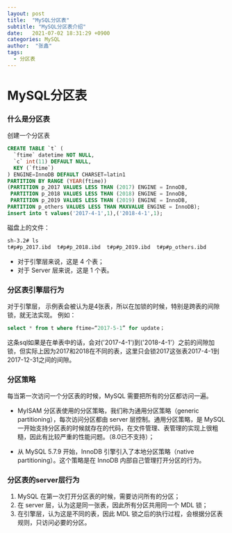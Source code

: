 ```yaml
---
layout: post
title:  "MySQL分区表"
subtitle: "MySQL分区表介绍"
date:   2021-07-02 18:31:29 +0900
categories: MySQL
author:  "张鑫"
tags:
  - 分区表
---
```


# MySQL分区表

### 什么是分区表
创建一个分区表

```sql
CREATE TABLE `t` (
  `ftime` datetime NOT NULL,
  `c` int(11) DEFAULT NULL,
  KEY (`ftime`)
) ENGINE=InnoDB DEFAULT CHARSET=latin1
PARTITION BY RANGE (YEAR(ftime))
(PARTITION p_2017 VALUES LESS THAN (2017) ENGINE = InnoDB,
 PARTITION p_2018 VALUES LESS THAN (2018) ENGINE = InnoDB,
 PARTITION p_2019 VALUES LESS THAN (2019) ENGINE = InnoDB,
PARTITION p_others VALUES LESS THAN MAXVALUE ENGINE = InnoDB);
insert into t values('2017-4-1',1),('2018-4-1',1);
```

磁盘上的文件：
```bash
sh-3.2# ls
t#p#p_2017.ibd	t#p#p_2018.ibd	t#p#p_2019.ibd  t#p#p_others.ibd
```

* 对于引擎层来说，这是 4 个表；
* 对于 Server 层来说，这是 1 个表。

### 分区表引擎层行为
对于引擎层， 示例表会被认为是4张表，所以在加锁的时候，特别是跨表的间隙锁，就无法实现。
例如：

```sql
select * from t where ftime=“2017-5-1” for update；
```
这条sql如果是在单表中的话，会对('2017-4-1')到('2018-4-1'）之前的间隙加锁，但实际上因为2017和2018在不同的表，这里只会锁2017这张表2017-4-1到2017-12-31之间的间隙。

### 分区策略

每当第一次访问一个分区表的时候，MySQL 需要把所有的分区都访问一遍。

* MyISAM 分区表使用的分区策略，我们称为通用分区策略（generic partitioning），每次访问分区都由 server 层控制。通用分区策略，是 MySQL 一开始支持分区表的时候就存在的代码，在文件管理、表管理的实现上很粗糙，因此有比较严重的性能问题。（8.0已不支持）；

* 从 MySQL 5.7.9 开始，InnoDB 引擎引入了本地分区策略（native partitioning）。这个策略是在 InnoDB 内部自己管理打开分区的行为。

### 分区表的server层行为
1. MySQL 在第一次打开分区表的时候，需要访问所有的分区；
2. 在 server 层，认为这是同一张表，因此所有分区共用同一个 MDL 锁；
3. 在引擎层，认为这是不同的表，因此 MDL 锁之后的执行过程，会根据分区表规则，只访问必要的分区。

